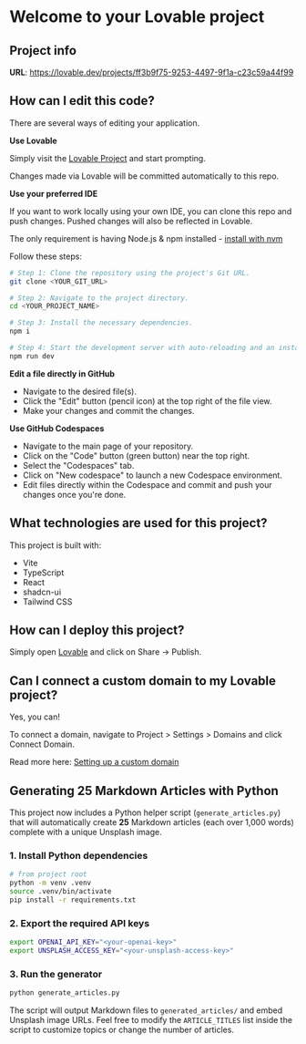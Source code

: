 # Welcome to your Lovable project

## Project info

**URL**: https://lovable.dev/projects/ff3b9f75-9253-4497-9f1a-c23c59a44f99

## How can I edit this code?

There are several ways of editing your application.

**Use Lovable**

Simply visit the [Lovable Project](https://lovable.dev/projects/ff3b9f75-9253-4497-9f1a-c23c59a44f99) and start prompting.

Changes made via Lovable will be committed automatically to this repo.

**Use your preferred IDE**

If you want to work locally using your own IDE, you can clone this repo and push changes. Pushed changes will also be reflected in Lovable.

The only requirement is having Node.js & npm installed - [install with nvm](https://github.com/nvm-sh/nvm#installing-and-updating)

Follow these steps:

```sh
# Step 1: Clone the repository using the project's Git URL.
git clone <YOUR_GIT_URL>

# Step 2: Navigate to the project directory.
cd <YOUR_PROJECT_NAME>

# Step 3: Install the necessary dependencies.
npm i

# Step 4: Start the development server with auto-reloading and an instant preview.
npm run dev
```

**Edit a file directly in GitHub**

- Navigate to the desired file(s).
- Click the "Edit" button (pencil icon) at the top right of the file view.
- Make your changes and commit the changes.

**Use GitHub Codespaces**

- Navigate to the main page of your repository.
- Click on the "Code" button (green button) near the top right.
- Select the "Codespaces" tab.
- Click on "New codespace" to launch a new Codespace environment.
- Edit files directly within the Codespace and commit and push your changes once you're done.

## What technologies are used for this project?

This project is built with:

- Vite
- TypeScript
- React
- shadcn-ui
- Tailwind CSS

## How can I deploy this project?

Simply open [Lovable](https://lovable.dev/projects/ff3b9f75-9253-4497-9f1a-c23c59a44f99) and click on Share -> Publish.

## Can I connect a custom domain to my Lovable project?

Yes, you can!

To connect a domain, navigate to Project > Settings > Domains and click Connect Domain.

Read more here: [Setting up a custom domain](https://docs.lovable.dev/tips-tricks/custom-domain#step-by-step-guide)

## Generating 25 Markdown Articles with Python

This project now includes a Python helper script (`generate_articles.py`) that will automatically create **25** Markdown articles (each over 1,000 words) complete with a unique Unsplash image.

### 1. Install Python dependencies

```bash
# from project root
python -m venv .venv
source .venv/bin/activate
pip install -r requirements.txt
```

### 2. Export the required API keys

```bash
export OPENAI_API_KEY="<your-openai-key>"
export UNSPLASH_ACCESS_KEY="<your-unsplash-access-key>"
```

### 3. Run the generator

```bash
python generate_articles.py
```

The script will output Markdown files to `generated_articles/` and embed Unsplash image URLs. Feel free to modify the `ARTICLE_TITLES` list inside the script to customize topics or change the number of articles.
